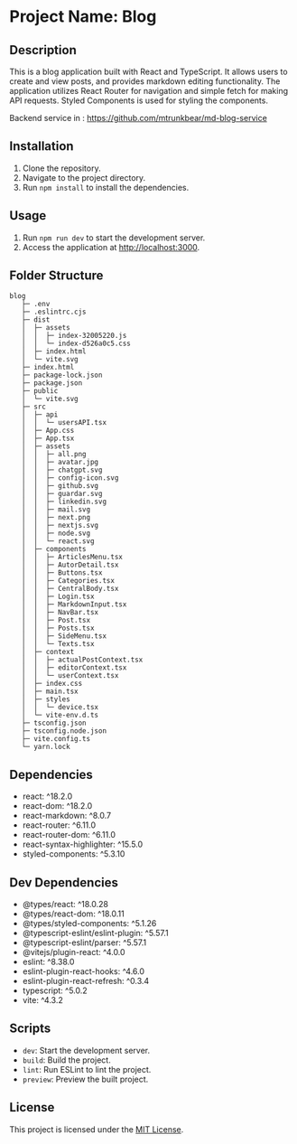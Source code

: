 # Project Name: Blog

## Description
This is a blog application built with React and TypeScript. It allows users to create and view posts, and provides markdown editing functionality. The application utilizes React Router for navigation and simple fetch for making API requests. Styled Components is used for styling the components.

Backend service in : https://github.com/mtrunkbear/md-blog-service

## Installation
1. Clone the repository.
2. Navigate to the project directory.
3. Run `npm install` to install the dependencies.

## Usage
1. Run `npm run dev` to start the development server.
2. Access the application at [http://localhost:3000](http://localhost:3000).

## Folder Structure

```
blog
   ├─ .env
   ├─ .eslintrc.cjs
   ├─ dist
   │  ├─ assets
   │  │  ├─ index-32005220.js
   │  │  └─ index-d526a0c5.css
   │  ├─ index.html
   │  └─ vite.svg
   ├─ index.html
   ├─ package-lock.json
   ├─ package.json
   ├─ public
   │  └─ vite.svg
   ├─ src
   │  ├─ api
   │  │  └─ usersAPI.tsx
   │  ├─ App.css
   │  ├─ App.tsx
   │  ├─ assets
   │  │  ├─ all.png
   │  │  ├─ avatar.jpg
   │  │  ├─ chatgpt.svg
   │  │  ├─ config-icon.svg
   │  │  ├─ github.svg
   │  │  ├─ guardar.svg
   │  │  ├─ linkedin.svg
   │  │  ├─ mail.svg
   │  │  ├─ next.png
   │  │  ├─ nextjs.svg
   │  │  ├─ node.svg
   │  │  └─ react.svg
   │  ├─ components
   │  │  ├─ ArticlesMenu.tsx
   │  │  ├─ AutorDetail.tsx
   │  │  ├─ Buttons.tsx
   │  │  ├─ Categories.tsx
   │  │  ├─ CentralBody.tsx
   │  │  ├─ Login.tsx
   │  │  ├─ MarkdownInput.tsx
   │  │  ├─ NavBar.tsx
   │  │  ├─ Post.tsx
   │  │  ├─ Posts.tsx
   │  │  ├─ SideMenu.tsx
   │  │  └─ Texts.tsx
   │  ├─ context
   │  │  ├─ actualPostContext.tsx
   │  │  ├─ editorContext.tsx
   │  │  └─ userContext.tsx
   │  ├─ index.css
   │  ├─ main.tsx
   │  ├─ styles
   │  │  └─ device.tsx
   │  └─ vite-env.d.ts
   ├─ tsconfig.json
   ├─ tsconfig.node.json
   ├─ vite.config.ts
   └─ yarn.lock

```

## Dependencies
- react: ^18.2.0
- react-dom: ^18.2.0
- react-markdown: ^8.0.7
- react-router: ^6.11.0
- react-router-dom: ^6.11.0
- react-syntax-highlighter: ^15.5.0
- styled-components: ^5.3.10

## Dev Dependencies
- @types/react: ^18.0.28
- @types/react-dom: ^18.0.11
- @types/styled-components: ^5.1.26
- @typescript-eslint/eslint-plugin: ^5.57.1
- @typescript-eslint/parser: ^5.57.1
- @vitejs/plugin-react: ^4.0.0
- eslint: ^8.38.0
- eslint-plugin-react-hooks: ^4.6.0
- eslint-plugin-react-refresh: ^0.3.4
- typescript: ^5.0.2
- vite: ^4.3.2

## Scripts
- `dev`: Start the development server.
- `build`: Build the project.
- `lint`: Run ESLint to lint the project.
- `preview`: Preview the built project.

## License
This project is licensed under the [MIT License](LICENSE).
